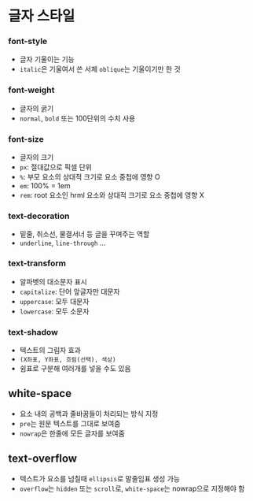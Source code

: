 # 글자 스타일
### font-style
* 글자 기울이는 기능
* `italic`은 기울여서 쓴 서체 `oblique`는 기울이기만 한 것

### font-weight
* 글자의 굵기
* `normal`, `bold` 또는 100단위의 수치 사용

### font-size
* 글자의 크기
* `px`: 절대값으로 픽셀 단위
* `%`: 부모 요소의 상대적 크기로 요소 중첩에 영향 O
* `em`: 100% = 1em
* `rem`: root 요소인 hrml 요소와 상대적 크기로 요소 중첩에 영향 X

### text-decoration
* 밑줄, 취소선, 물결서너 등 글을 꾸며주는 역할
* `underline`, `line-through` ...

### text-transform
* 알파벳의 대소문자 표시
* `capitalize`: 단어 앞글자만 대문자
* `uppercase`: 모두 대문자
* `lowercase`: 모두 소문자

### text-shadow
* 텍스트의 그림자 효과
* `(X좌표, Y좌표, 흐림(선택), 색상)`
* 쉼표로 구분해 여러개를 넣을 수도 있음

## white-space
* 요소 내의 공백과 줄바꿈들이 처리되는 방식 지정
* `pre`는 원문 텍스트를 그대로 보여줌
* `nowrap`은 한줄에 모든 글자를 보여줌

## text-overflow
* 텍스트가 요소를 넘칠때 `ellipsis`로 말줄임표 생성 가능
* `overflow`는 `hidden` 또는 `scroll`로, `white-space`는 nowrap으로 지정해야 함
